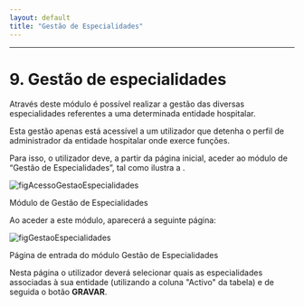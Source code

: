 ```yaml
---
layout: default
title: "Gestão de Especialidades"
---
```



---
<div id="gestaoEspecialidades"></div>

# 9. Gestão de especialidades

Através deste módulo é possível realizar a gestão das diversas especialidades referentes a uma determinada entidade hospitalar.

Esta gestão apenas está acessível a um utilizador que detenha o perfil de administrador da entidade hospitalar onde exerce funções.

Para isso, o utilizador deve, a partir da página inicial, aceder ao módulo de “Gestão de Especialidades”, tal como ilustra a [](#figAcessoGestaoEspecialidades).

![figAcessoGestaoEspecialidades](img/pages/9_1.jpg)

<p class="caption" id="figAcessoGestaoEspecialidades">Módulo de Gestão de Especialidades</p>

Ao aceder a este módulo, aparecerá a seguinte página:

![figGestaoEspecialidades](img/pages/9_2.jpg)

<p class="caption" id="figGestaoEspecialidades">Página de entrada do módulo Gestão de Especialidades</p>


Nesta página o utilizador deverá selecionar quais as especialidades associadas à sua entidade (utilizando a coluna "Activo" da tabela) e de seguida o botão **GRAVAR**.
